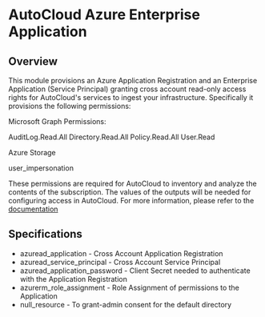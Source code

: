 AutoCloud Azure Enterprise Application
======================================

## Overview

This module provisions an Azure Application Registration and an Enterprise Application (Service Principal) granting cross account read-only access rights for AutoCloud's services to ingest your infrastructure. Specifically it provisions the following permissions:

Microsoft Graph Permissions:

AuditLog.Read.All
Directory.Read.All
Policy.Read.All
User.Read

Azure Storage

user_impersonation

These permissions are required for AutoCloud to inventory and analyze the contents of the subscription. The values of the outputs will be needed for configuring access in AutoCloud. For more information, please refer to the [documentation](https://docs.autocloud.dev/azure-subscription#5Vdca)

## Specifications

* azuread_application - Cross Account Application Registration
* azuread_service_principal - Cross Account Service Principal
* azuread_application_password - Client Secret needed to authenticate with the Application Registration 
* azurerm_role_assignment - Role Assignment of permissions to the Application
* null_resource - To grant-admin consent for the default directory